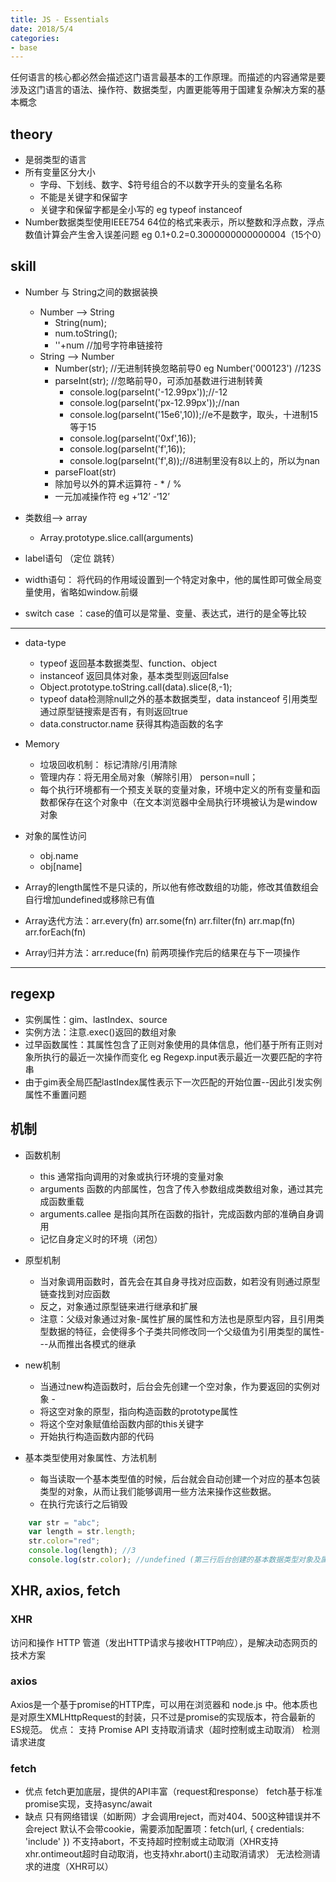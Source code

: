 ```yaml
---
title: JS - Essentials
date: 2018/5/4
categories:
- base
---
```

 任何语言的核心都必然会描述这门语言最基本的工作原理。而描述的内容通常是要涉及这门语言的语法、操作符、数据类型，内置更能等用于国建复杂解决方案的基本概念
## theory
+ 是弱类型的语言
+ 所有变量区分大小
    - 字母、下划线、数字、$符号组合的不以数字开头的变量名名称
    - 不能是关键字和保留字
    - 关键字和保留字都是全小写的 eg typeof instanceof
+ Number数据类型使用IEEE754 64位的格式来表示，所以整数和浮点数，浮点数值计算会产生舍入误差问题    eg 0.1+0.2=0.3000000000000004（15个0）

## skill
+ Number 与 String之间的数据装换
    - Number --> String
        - String(num);
        - num.toString();
        - ''+num //加号字符串链接符
    - String --> Number
        - Number(str);  //无进制转换忽略前导0 eg Number('000123') //123S
        - parseInt(str); //忽略前导0，可添加基数进行进制转黄    
            - console.log(parseInt('-12.99px'));//-12
			- console.log(parseInt('px-12.99px'));//nan
			- console.log(parseInt('15e6',10));//e不是数字，取头，十进制15等于15
			- console.log(parseInt('0xf',16));
			- console.log(parseInt('f',16));
			- console.log(parseInt('f',8));//8进制里没有8以上的，所以为nan
        - parseFloat(str)
        - 除加号以外的算术运算符 - * / % 
        - 一元加减操作符   eg +‘12’   -‘12’

+ 类数组--> array
    - Array.prototype.slice.call(arguments)

+ label语句 （定位 跳转）

+ width语句： 将代码的作用域设置到一个特定对象中，他的属性即可做全局变量使用，省略如window.前缀

+ switch case ：case的值可以是常量、变量、表达式，进行的是全等比较

-------
+ data-type
    - typeof 返回基本数据类型、function、object
    - instanceof 返回具体对象，基本类型则返回false
    - Object.prototype.toString.call(data).slice(8,-1); 
    - typeof data检测除null之外的基本数据类型，data instanceof 引用类型 通过原型链搜索是否有，有则返回true
    - data.constructor.name    获得其构造函数的名字

+ Memory
    - 垃圾回收机制： 标记清除/引用清除
    - 管理内存：将无用全局对象（解除引用） person=null；
    - 每个执行环境都有一个预支关联的变量对象，环境中定义的所有变量和函数都保存在这个对象中（在文本浏览器中全局执行环境被认为是window对象

+ 对象的属性访问
    - obj.name
    - obj[name]

+ Array的length属性不是只读的，所以他有修改数组的功能，修改其值数组会自行增加undefined或移除已有值

+ Array迭代方法：arr.every(fn) arr.some(fn) arr.filter(fn) arr.map(fn) arr.forEach(fn)

+ Array归并方法：arr.reduce(fn) 前两项操作完后的结果在与下一项操作
------
## regexp
+ 实例属性：gim、lastIndex、source
+ 实例方法：注意.exec()返回的数组对象
+ 过早函数属性：其属性包含了正则对象使用的具体信息，他们基于所有正则对象所执行的最近一次操作而变化 eg Regexp.input表示最近一次要匹配的字符串
+ 由于gim表全局匹配lastIndex属性表示下一次匹配的开始位置--因此引发实例属性不重置问题

## 机制
+ 函数机制
    - this  通常指向调用的对象或执行环境的变量对象
    - arguments 函数的内部属性，包含了传入参数组成类数组对象，通过其完成函数重载
    - arguments.callee 是指向其所在函数的指针，完成函数内部的准确自身调用
    - 记忆自身定义时的环境（闭包）

+ 原型机制
    - 当对象调用函数时，首先会在其自身寻找对应函数，如若没有则通过原型链查找到对应函数
    - 反之，对象通过原型链来进行继承和扩展
    - 注意：父级对象通过对象-属性扩展的属性和方法也是原型内容，且引用类型数据的特征，会使得多个子类共同修改同一个父级值为引用类型的属性---从而推出各模式的继承

+ new机制
    - 当通过new构造函数时，后台会先创建一个空对象，作为要返回的实例对象 - 
    - 将这空对象的原型，指向构造函数的prototype属性
    - 将这个空对象赋值给函数内部的this关键字
    - 开始执行构造函数内部的代码

+ 基本类型使用对象属性、方法机制
    - 每当读取一个基本类型值的时候，后台就会自动创建一个对应的基本包装类型的对象，从而让我们能够调用一些方法来操作这些数据。
    - 在执行完该行之后销毁

```js
    var str = "abc";
    var length = str.length;
    str.color="red";
    console.log(length); //3
    console.log(str.color); //undefined (第三行后台创建的基本数据类型对象及属性，在执行完该行时已被销毁。此处新创建的无赋值)
```


## XHR, axios, fetch
### XHR
访问和操作 HTTP 管道（发出HTTP请求与接收HTTP响应），是解决动态网页的技术方案

### axios
Axios是一个基于promise的HTTP库，可以用在浏览器和 node.js 中。他本质也是对原生XMLHttpRequest的封装，只不过是promise的实现版本，符合最新的ES规范。
优点：
支持 Promise API
支持取消请求（超时控制或主动取消）
检测请求进度

### fetch
+ 优点
fetch更加底层，提供的API丰富（request和response）
fetch基于标准promise实现，支持async/await
+ 缺点
只有网络错误（如断网）才会调用reject，而对404、500这种错误并不会reject
默认不会带cookie，需要添加配置项：fetch(url, { credentials: 'include' })
不支持abort，不支持超时控制或主动取消（XHR支持xhr.ontimeout超时自动取消，也支持xhr.abort()主动取消请求）
无法检测请求的进度（XHR可以）

